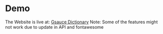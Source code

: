 # Demo
The Website is live at: [Gsauce Dictionary](https://asim-koirala.github.io/Gsauce_Dictionary/)
Note: Some of the features might not work due to update in API and fontawesome
